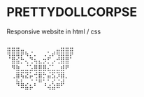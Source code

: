 # PRETTYDOLLCORPSE

Responsive website in html / css

⣀⣀⣀⠀⠀⠀⠀⠀⠀⠀⠀⠀⣀⣀⣀<br/>
⢿⣿⣿⡿⢦⡐⡀⠀⢀⢂⡴⢿⣿⣿⡿<br/>
⠈⣿⣮⡓⢄⢙⢦⣄⡲⡋⡠⢚⣿⣿⠁<br/>
⠀⠻⣷⣀⣈⣡⣿⣿⣿⣌⣁⣀⣾⠟⠀<br/>
⠀⢀⣿⢯⣝⡥⢚⣿⡓⣬⣫⡹⣿⡀⠀<br/>
⠀⠀⢷⣧⡠⡈⡌⠛⢡⢁⢎⣬⡾⠀⠀<br/>
⠀⠀⠀⠉⠛⠋⠀⠀⠀⠙⠛⠉⠀⠀⠀<br/>
